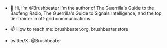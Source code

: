 - 👋 Hi, I’m @Brushbeater
I'm the author of The Guerrilla's Guide to the Baofeng Radio, The Guerrilla's Guide to Signals Intelligence, and the top tier trainer in off-grid communications. 
- 📫 How to reach me: brushbeater.org, brushbeater.store

- twitter/X: @Brushbeater



